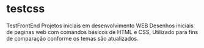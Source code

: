 # testcss
TestFrontEnd
Projetos iniciais em desenvolvimento WEB Desenhos iniciais de paginas web com comandos básicos de HTML e CSS, 
Utilizado para fins de comparação conforme os temas são atualizados.
